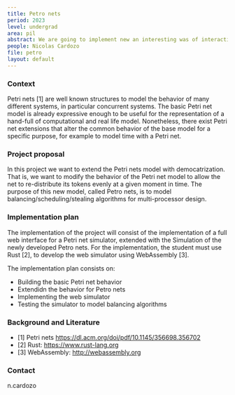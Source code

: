 ```yaml
---
title: Petro nets
period: 2023
level: undergrad
area: pil
abstract: We are going to implement new an interesting was of interaction for Petri nets
people: Nicolas Cardozo
file: petro
layout: default
---
```


### Context

Petri nets [1] are well known structures to model the behavior of many different systems, in particular concurrent systems. The basic Petri net model is already expressive enough to be useful for the representation of a hand-full of computational and real life model. Nonetheless, there exist Petri net extensions that alter the common behavior of the base model for a specific purpose, for example to model time with a Petri net.

### Project proposal

In this project we want to extend the Petri nets model with democatrization. That is, we want to modify the behavior of the Petri net model to allow the net to re-distribute its tokens evenly at a given moment in time. The purpose of this new model, called Petro nets, is to model balancing/scheduling/stealing algorithms for multi-processor design.

### Implementation plan

The implementation of the project will consist of the implementation of a full web interface for a Petri net simulator, extended with the Simulation of the newly developed Petro nets. For the implementation, the student must use Rust [2], to develop the web simulator using WebAssembly [3].

The implementation plan consists on:

- Building the basic Petri net behavior
- Extendidn the behavior for Petro nets
- Implementing the web simulator
- Testing the simulator to model balancing algorithms

### Background and Literature

- [1] Petri nets <https://dl.acm.org/doi/pdf/10.1145/356698.356702>
- [2] Rust: <https://www.rust-lang.org>
- [3] WebAssembly: <http://webassembly.org>

### Contact

n.cardozo
